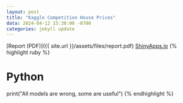 ```yaml
---
layout: post
title: "Kaggle Competition House Prices"
data: 2024-04-12 15:38:00 -0700
categories: jekyll update
---
```

[Report (PDF)]({{ site.url }}/assets/files/report.pdf)
[ShinyApps.io](https://hntap4-ddxbugs.shinyapps.io/ames/)
{% highlight ruby %}
# Python
print("All models are wrong, some are useful")
{% endhighlight %}